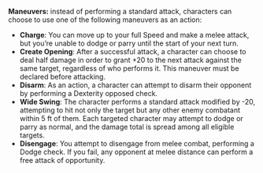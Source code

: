 **Maneuvers:** instead of performing a standard attack, characters can choose to use one of the following maneuvers as an action:
- **Charge**: You can move up to your full Speed and make a melee attack, but you’re unable to dodge or parry until the start of your next turn. 
-  **Create Opening**: After a successful attack, a character can choose to deal half damage in order to grant +20 to the next attack against the same target, regardless of who performs it. This maneuver must be declared before attacking.
- **Disarm**: As an action, a character can attempt to disarm their opponent by performing a Dexterity opposed check. 
- **Wide Swing**: The character performs a standard attack modified by -20, attempting to hit not only the target but any other enemy combatant within 5 ft of them. Each targeted character may attempt to dodge or parry as normal, and the damage total is spread among all eligible targets.
- **Disengage**: You attempt to disengage from melee combat, performing a Dodge check. If you fail, any opponent at melee distance can perform a free attack of opportunity.
